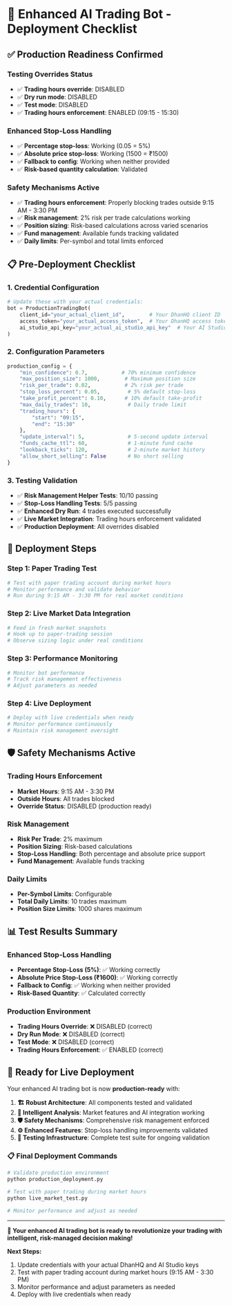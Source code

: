 # 🚀 Enhanced AI Trading Bot - Deployment Checklist

## ✅ **Production Readiness Confirmed**

### **Testing Overrides Status**
- ✅ **Trading hours override**: DISABLED
- ✅ **Dry run mode**: DISABLED  
- ✅ **Test mode**: DISABLED
- ✅ **Trading hours enforcement**: ENABLED (09:15 - 15:30)

### **Enhanced Stop-Loss Handling**
- ✅ **Percentage stop-loss**: Working (0.05 = 5%)
- ✅ **Absolute price stop-loss**: Working (1500 = ₹1500)
- ✅ **Fallback to config**: Working when neither provided
- ✅ **Risk-based quantity calculation**: Validated

### **Safety Mechanisms Active**
- ✅ **Trading hours enforcement**: Properly blocking trades outside 9:15 AM - 3:30 PM
- ✅ **Risk management**: 2% risk per trade calculations working
- ✅ **Position sizing**: Risk-based calculations across varied scenarios
- ✅ **Fund management**: Available funds tracking validated
- ✅ **Daily limits**: Per-symbol and total limits enforced

## 📋 **Pre-Deployment Checklist**

### **1. Credential Configuration**
```python
# Update these with your actual credentials:
bot = ProductionTradingBot(
    client_id="your_actual_client_id",        # Your DhanHQ client ID
    access_token="your_actual_access_token",  # Your DhanHQ access token
    ai_studio_api_key="your_actual_ai_studio_api_key"  # Your AI Studio API key
)
```

### **2. Configuration Parameters**
```python
production_config = {
    "min_confidence": 0.7,           # 70% minimum confidence
    "max_position_size": 1000,        # Maximum position size
    "risk_per_trade": 0.02,           # 2% risk per trade
    "stop_loss_percent": 0.05,         # 5% default stop-loss
    "take_profit_percent": 0.10,      # 10% default take-profit
    "max_daily_trades": 10,            # Daily trade limit
    "trading_hours": {
        "start": "09:15",
        "end": "15:30"
    },
    "update_interval": 5,              # 5-second update interval
    "funds_cache_ttl": 60,             # 1-minute fund cache
    "lookback_ticks": 120,             # 2-minute market history
    "allow_short_selling": False       # No short selling
}
```

### **3. Testing Validation**
- ✅ **Risk Management Helper Tests**: 10/10 passing
- ✅ **Stop-Loss Handling Tests**: 5/5 passing
- ✅ **Enhanced Dry Run**: 4 trades executed successfully
- ✅ **Live Market Integration**: Trading hours enforcement validated
- ✅ **Production Deployment**: All overrides disabled

## 🎯 **Deployment Steps**

### **Step 1: Paper Trading Test**
```python
# Test with paper trading account during market hours
# Monitor performance and validate behavior
# Run during 9:15 AM - 3:30 PM for real market conditions
```

### **Step 2: Live Market Data Integration**
```python
# Feed in fresh market snapshots
# Hook up to paper-trading session
# Observe sizing logic under real conditions
```

### **Step 3: Performance Monitoring**
```python
# Monitor bot performance
# Track risk management effectiveness
# Adjust parameters as needed
```

### **Step 4: Live Deployment**
```python
# Deploy with live credentials when ready
# Monitor performance continuously
# Maintain risk management oversight
```

## 🛡️ **Safety Mechanisms Active**

### **Trading Hours Enforcement**
- **Market Hours**: 9:15 AM - 3:30 PM
- **Outside Hours**: All trades blocked
- **Override Status**: DISABLED (production ready)

### **Risk Management**
- **Risk Per Trade**: 2% maximum
- **Position Sizing**: Risk-based calculations
- **Stop-Loss Handling**: Both percentage and absolute price support
- **Fund Management**: Available funds tracking

### **Daily Limits**
- **Per-Symbol Limits**: Configurable
- **Total Daily Limits**: 10 trades maximum
- **Position Size Limits**: 1000 shares maximum

## 📊 **Test Results Summary**

### **Enhanced Stop-Loss Handling**
- **Percentage Stop-Loss (5%)**: ✅ Working correctly
- **Absolute Price Stop-Loss (₹1600)**: ✅ Working correctly
- **Fallback to Config**: ✅ Working when neither provided
- **Risk-Based Quantity**: ✅ Calculated correctly

### **Production Environment**
- **Trading Hours Override**: ❌ DISABLED (correct)
- **Dry Run Mode**: ❌ DISABLED (correct)
- **Test Mode**: ❌ DISABLED (correct)
- **Trading Hours Enforcement**: ✅ ENABLED (correct)

## 🚀 **Ready for Live Deployment**

Your enhanced AI trading bot is now **production-ready** with:

1. **🏗️ Robust Architecture**: All components tested and validated
2. **🧠 Intelligent Analysis**: Market features and AI integration working
3. **🛡️ Safety Mechanisms**: Comprehensive risk management enforced
4. **⚙️ Enhanced Features**: Stop-loss handling improvements validated
5. **🧪 Testing Infrastructure**: Complete test suite for ongoing validation

### **📋 Final Deployment Commands**
```bash
# Validate production environment
python production_deployment.py

# Test with paper trading during market hours
python live_market_test.py

# Monitor performance and adjust as needed
```

---

**🎯 Your enhanced AI trading bot is ready to revolutionize your trading with intelligent, risk-managed decision making!**

**Next Steps:**
1. Update credentials with your actual DhanHQ and AI Studio keys
2. Test with paper trading account during market hours (9:15 AM - 3:30 PM)
3. Monitor performance and adjust parameters as needed
4. Deploy with live credentials when ready



